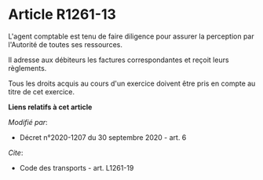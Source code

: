 # Article R1261-13

L'agent comptable est tenu de faire diligence pour assurer la perception par l'Autorité de toutes ses ressources.

Il adresse aux débiteurs les factures correspondantes et reçoit leurs règlements.

Tous les droits acquis au cours d'un exercice doivent être pris en compte au titre de cet exercice.

**Liens relatifs à cet article**

_Modifié par_:

  - Décret n°2020-1207 du 30 septembre 2020 - art. 6

_Cite_:

  - Code des transports - art. L1261-19
